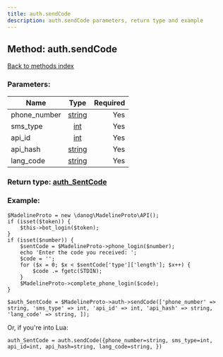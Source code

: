 ```yaml
---
title: auth.sendCode
description: auth.sendCode parameters, return type and example
---
```

## Method: auth.sendCode  
[Back to methods index](index.md)


### Parameters:

| Name     |    Type       | Required |
|----------|:-------------:|---------:|
|phone\_number|[string](../types/string.md) | Yes|
|sms\_type|[int](../types/int.md) | Yes|
|api\_id|[int](../types/int.md) | Yes|
|api\_hash|[string](../types/string.md) | Yes|
|lang\_code|[string](../types/string.md) | Yes|


### Return type: [auth\_SentCode](../types/auth_SentCode.md)

### Example:


```
$MadelineProto = new \danog\MadelineProto\API();
if (isset($token)) {
    $this->bot_login($token);
}
if (isset($number)) {
    $sentCode = $MadelineProto->phone_login($number);
    echo 'Enter the code you received: ';
    $code = '';
    for ($x = 0; $x < $sentCode['type']['length']; $x++) {
        $code .= fgetc(STDIN);
    }
    $MadelineProto->complete_phone_login($code);
}

$auth_SentCode = $MadelineProto->auth->sendCode(['phone_number' => string, 'sms_type' => int, 'api_id' => int, 'api_hash' => string, 'lang_code' => string, ]);
```

Or, if you're into Lua:

```
auth_SentCode = auth.sendCode({phone_number=string, sms_type=int, api_id=int, api_hash=string, lang_code=string, })
```

